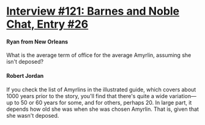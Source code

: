 # [Interview #121: Barnes and Noble Chat, Entry #26](https://www.theoryland.com/intvmain.php?i=121#26)

#### Ryan from New Orleans

What is the average term of office for the average Amyrlin, assuming she isn't deposed?

#### Robert Jordan

If you check the list of Amyrlins in the illustrated guide, which covers about 1000 years prior to the story, you'll find that there's quite a wide variation—up to 50 or 60 years for some, and for others, perhaps 20. In large part, it depends how old she was when she was chosen Amyrlin. That is, given that she wasn't deposed.

